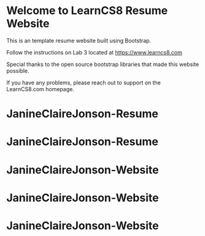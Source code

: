 
# Welcome to LearnCS8 Resume Website

This is an template resume website built using Bootstrap. 

Follow the instructions on Lab 3 located at https://www.learncs8.com 

Special thanks to the open source bootstrap libraries that made this website possible.

If you have any problems, please reach out to support on the LearnCS8.com homepage.
# JanineClaireJonson-Resume
# JanineClaireJonson-Resume
# JanineClaireJonson-Website
# JanineClaireJonson-Website
# JanineClaireJonson-Website

